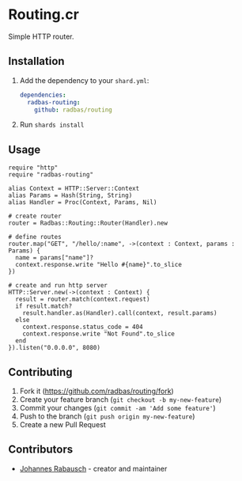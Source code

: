 # Routing.cr

Simple HTTP router.

## Installation

1. Add the dependency to your `shard.yml`:

   ```yaml
   dependencies:
     radbas-routing:
       github: radbas/routing
   ```

2. Run `shards install`

## Usage

```crystal
require "http"
require "radbas-routing"

alias Context = HTTP::Server::Context
alias Params = Hash(String, String)
alias Handler = Proc(Context, Params, Nil)

# create router
router = Radbas::Routing::Router(Handler).new

# define routes
router.map("GET", "/hello/:name", ->(context : Context, params : Params) {
  name = params["name"]?
  context.response.write "Hello #{name}".to_slice
})

# create and run http server
HTTP::Server.new(->(context : Context) {
  result = router.match(context.request)
  if result.match?
    result.handler.as(Handler).call(context, result.params)
  else
    context.response.status_code = 404
    context.response.write "Not Found".to_slice
  end
}).listen("0.0.0.0", 8080)
```

## Contributing

1. Fork it (<https://github.com/radbas/routing/fork>)
2. Create your feature branch (`git checkout -b my-new-feature`)
3. Commit your changes (`git commit -am 'Add some feature'`)
4. Push to the branch (`git push origin my-new-feature`)
5. Create a new Pull Request

## Contributors

- [Johannes Rabausch](https://github.com/jrabausch) - creator and maintainer
